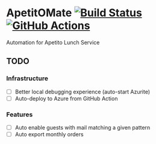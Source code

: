 # ApetitOMate [![Build Status](https://travis-ci.com/mpdeimos/ApetitOMate.svg?token=s9W6xLGWTxNAz3Wyskvq&branch=master)](https://travis-ci.com/mpdeimos/ApetitOMate) [![GitHub Actions](https://wdp9fww0r9.execute-api.us-west-2.amazonaws.com/production/badge/mpdeimos/ApetitOMate)](https://github.com/mpdeimos/ApetitOMate/actions)
Automation for Apetito Lunch Service

## TODO

### Infrastructure

* [ ] Better local debugging experience (auto-start Azurite)
* [ ] Auto-deploy to Azure from GitHub Action

### Features

* [ ] Auto enable guests with mail matching a given pattern
* [ ] Auto export monthly orders
